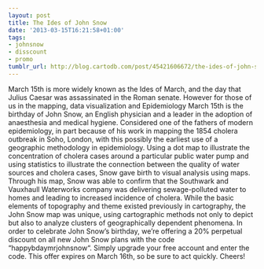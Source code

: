 ```yaml
---
layout: post
title: The Ides of John Snow
date: '2013-03-15T16:21:58+01:00'
tags:
- johnsnow
- disscount
- promo
tumblr_url: http://blog.cartodb.com/post/45421606672/the-ides-of-john-snow
---
```

March 15th is more widely known as the Ides of March, and the day that Julius Caesar was assassinated in the Roman senate. However for those of us in the mapping, data visualization and Epidemiology March 15th is the birthday of John Snow, an English physician and a leader in the adoption of anaesthesia and medical hygiene. Considered one of the fathers of modern epidemiology, in part because of his work in mapping the 1854 cholera outbreak in Soho, London, with this possibly the earliest use of a geographic methodology in epidemiology. Using a dot map to illustrate the concentration of cholera cases around a particular public water pump and using statistics to illustrate the connection between the quality of water sources and cholera cases, Snow gave birth to visual analysis using maps. Through his map, Snow was able to confirm that the Southwark and Vauxhaull Waterworks company was delivering sewage-polluted water to homes and leading to increased incidence of cholera. While the basic elements of topography and theme existed previously in cartography, the John Snow map was unique, using cartographic methods not only to depict but also to analyze clusters of geographically dependent phenomena. In order to celebrate John Snow’s birthday, we’re offering a 20% perpetual discount on all new John Snow plans with the code “happybdaymrjohnsnow“. Simply upgrade your free account and enter the code. This offer expires on March 16th, so be sure to act quickly. Cheers!
